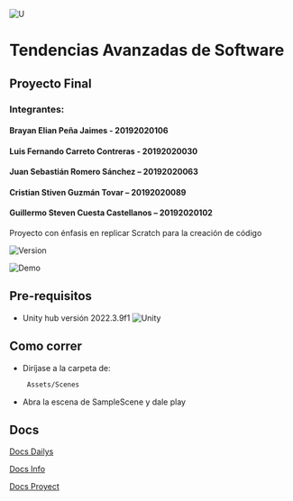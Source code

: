 ![U](https://github.com/darkelian/Tendencias/blob/main/Assets/Images/ui/U.png)
# Tendencias Avanzadas de Software
## Proyecto Final
### Integrantes:

#### Brayan Elian Peña Jaimes - 20192020106
#### Luis Fernando Carreto Contreras - 20192020030
#### Juan Sebastián Romero Sánchez – 20192020063
#### Cristian Stiven Guzmán Tovar – 20192020089
#### Guillermo Steven Cuesta Castellanos – 20192020102


Proyecto con énfasis en replicar Scratch para la creación de código

![Version](https://img.shields.io/badge/version-1.0.0-blue)

![Demo](https://github.com/darkelian/Tendencias/blob/main/Assets/Images/ui/Menu.png)

## Pre-requisitos

- Unity hub versión 2022.3.9f1 ![Unity](https://github.com/darkelian/Tendencias/blob/main/Assets/Images/ui/unity.png)

## Como correr
- Diríjase a la carpeta de:
  ```bash
   Assets/Scenes
  ```
- Abra la escena de SampleScene y dale play

## Docs
[Docs Dailys](https://github.com/darkelian/Tendencias/blob/main/Assets/Docs/Resumen%20Dailys.pdf)

[Docs Info](https://github.com/darkelian/Tendencias/blob/main/Assets/Docs/Planeacion%20de%20la%20ejecucion%20-%20IIScratch%20-%20grupo%205.pdf)

[Docs Proyect](https://github.com/darkelian/Tendencias/blob/main/Assets/Docs/Documentacio%CC%81nScratch.pdf)
